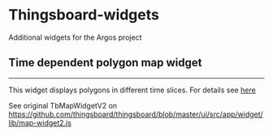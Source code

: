 # Thingsboard-widgets
Additional widgets for the Argos project

## Time dependent polygon map widget
-------------------------------------

This widget displays polygons in different time slices.
For details see [here](https://github.com/argosp/argos/wiki/A-TB-widget-to-display-a-dispersion-model-results)

See original TbMapWidgetV2 on https://github.com/thingsboard/thingsboard/blob/master/ui/src/app/widget/lib/map-widget2.js
